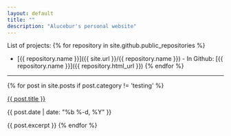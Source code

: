 ```yaml
---
layout: default
title: ""
description: "Alucebur's personal website"
---
```

List of projects:
{% for repository in site.github.public_repositories %}
  * [{{ repository.name }}]({{ site.url }}/{{ repository.name }}) - In Github: [{{ repository.name }}]({{ repository.html_url }})
{% endfor %}

<hr/>

{% for post in site.posts if post.category != 'testing' %}
  <p class='post-title'><a href='{{ post.url }}'>{{ post.title }}</a></p>
  <p class="post-meta">{{ post.date | date: "%b %-d, %Y" }}</p>
  {{ post.excerpt }}
{% endfor %}
